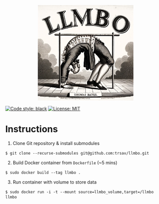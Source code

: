 <!-- include llmbo_dalle.png as an image centered  -->

<p align="center">
  <img src="llmbo_dalle.png" alt="LLM-BO" width="300"/>
</p>


[![Code style: black](https://img.shields.io/badge/code%20style-black-000000.svg)](https://github.com/psf/black) [![License: MIT](https://img.shields.io/badge/License-MIT-yellow.svg)](https://opensource.org/licenses/MIT)

# Instructions

1. Clone Git repository & install submodules
```
$ git clone --recurse-submodules git@github.com:trsav/llmbo.git
```

2. Build Docker container from ```Dockerfile``` (~5 mins)
```
$ sudo docker build --tag llmbo .
```
3. Run container with volume to store data
```
$ sudo docker run -i -t --mount source=llmbo_volume,target=/llmbo llmbo
```
